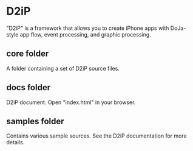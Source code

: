 # D2iP

"D2iP" is a framework that allows you to create iPhone apps with DoJa-style app flow, event processing, and graphic processing.

## core folder

A folder containing a set of D2iP source files.

## docs folder

D2iP document. Open "index.html" in your browser.

## samples folder

Contains various sample sources. See the D2iP documentation for more details.
